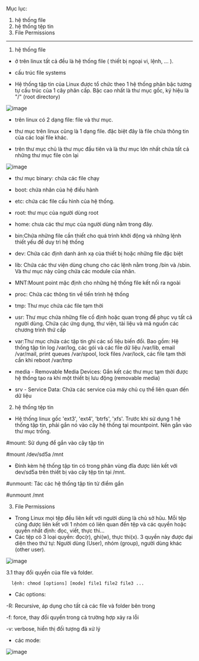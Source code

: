 Mục lục:

1. hệ thống file
2. hệ thống tệp tin
3. File Permissions




-------------------------------------------------------------------
1. hệ thống file

- ở trên linux tất cả đều là hệ thống file ( thiết bị ngoại vi, lệnh, ... ).

- cấu trúc file systems

- Hệ thống tập tin của Linux được tổ chức theo 1 hệ thống phân bậc tương tự cấu trúc của 1 cây phân cấp. Bậc cao nhất là thư mục gốc, ký hiệu là "/" (root directory)


![image](https://user-images.githubusercontent.com/95491130/181148872-8c19ded7-f9b2-45fa-abef-78d32a607ad2.png)

- trên linux có 2 dạng file: file và thư mục. 

- thư mục trên linux cũng là 1 dạng file. đặc biệt đây là file chứa thông tin của các loại file khác.

- trên thư mục chủ là thư mục đầu tiên và là thư mục lớn nhất chứa tất cả những thư mục file còn lại 

![image](https://user-images.githubusercontent.com/95491130/181149246-c9a0b1af-b847-44ca-b850-a3bcc9a11d34.png)

- thư mục binary: chứa các file chạy

- boot: chứa nhân của hệ điều hành

- etc: chứa các file cấu hình của hệ thống. 

- root: thư mục của người dùng root 

- home: chưa các thư mục của người dùng nằm trong đây. 

- bin:Chứa những file cần thiết cho quá trình khởi động và những lệnh thiết yếu để duy trì hệ thống

- dev: Chứa các định danh ánh xạ của thiết bị hoặc những file đặc biệt

- lib: Chứa các thư viện dùng chung cho các lệnh nằm trong /bin và /sbin. Và thư mục này cũng chứa các module của nhân.

- MNT:Mount point mặc định cho những hệ thống file kết nối ra ngoài

- proc: Chứa các thông tin về tiến trình hệ thống

- tmp: Thư mục chứa các file tạm thời

- usr: Thư mục chứa những file cố định hoặc quan trọng để phục vụ tất cả người dùng. Chứa các ứng dụng, thư viện, tài liệu và mã nguồn các chương trình thứ cấp

- var:Thư mục chứa các tập tin ghi các số liệu biến đổi. Bao gồm: Hệ thống tập tin log /var/log, các gói và các file dữ liệu /var/lib, email /var/mail, print queues /var/spool, lock files /var/lock, các file tạm thời cần khi reboot /var/tmp

- media - Removable Media Devices: Gắn kết các thư mục tạm thời được hệ thống tạo ra khi một thiết bị lưu động (removable media)

- srv - Service Data: Chứa các service của máy chủ cụ thể liên quan đến dữ liệu

2. hệ thống tệp tin

- Hệ thống linux gốc 'ext3', 'ext4', 'btrfs', 'xfs'. Trước khi sử dụng 1 hệ thống tập tin, phải gắn nó vào cây hệ thống tại mountpoint. Nên gắn vào thư mục trống.

#mount: Sử dụng để gắn vào cây tập tin

#mount /dev/sd5a /mnt

- Đính kèm hệ thống tập tin có trong phân vùng đĩa được liên kết với dev/sd5a trên thiết bị vào cây tệp tin tại /mnt.

#unmount: Tác các hệ thống tập tin từ điểm gắn

#unmount /mnt

3. File Permissions

- Trong Linux mọi tệp đều liên kết với người dùng là chủ sở hũu. Mỗi tệp cũng được liên kết với 1 nhóm có liên quan đến tệp và các quyền hoặc quyền nhất định: đọc, viết, thực thi...
- Các tệp có 3 loại quyền: đọc(r), ghi(w), thực thi(x). 3 quyền này được đại diện theo thứ tự: Người dùng (User), nhóm (group), người dùng khác (other user).

![image](https://user-images.githubusercontent.com/95491130/181410049-2c1f48b3-8dbe-434c-abeb-4963aa6aaf2f.png)

3.1 thay đổi quyền của file và folder.

      lệnh: chmod [options] [mode] file1 file2 file3 ...
      
- Các options:

-R: Recursive, áp dụng cho tất cả các file và folder bên trong

-f: force, thay đổi quyền trong cả trường hợp xảy ra lỗi

-v: verbose, hiển thị đối tượng đã xử lý

- các mode:

![image](https://user-images.githubusercontent.com/95491130/181410306-25bf7a23-e0fb-46d3-b714-2d7f6614bd63.png)



